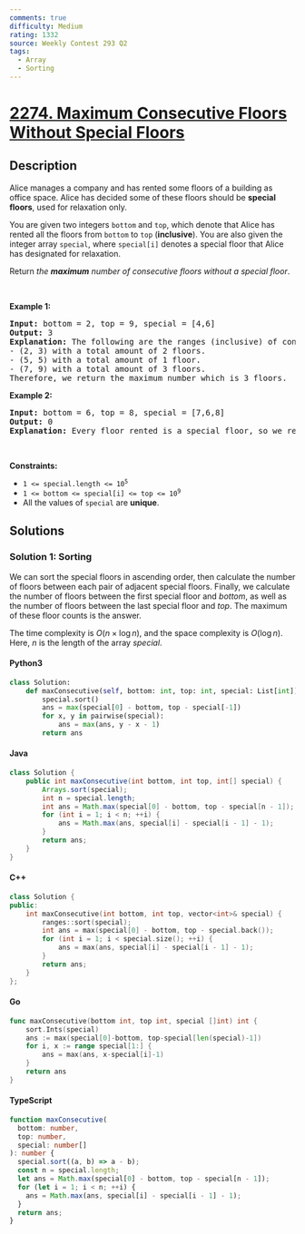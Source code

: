 ```yaml
---
comments: true
difficulty: Medium
rating: 1332
source: Weekly Contest 293 Q2
tags:
  - Array
  - Sorting
---
```


<!-- problem:start -->

# [2274. Maximum Consecutive Floors Without Special Floors](https://leetcode.com/problems/maximum-consecutive-floors-without-special-floors)

## Description

<!-- description:start -->

<p>Alice manages a company and has rented some floors of a building as office space. Alice has decided some of these floors should be <strong>special floors</strong>, used for relaxation only.</p>

<p>You are given two integers <code>bottom</code> and <code>top</code>, which denote that Alice has rented all the floors from <code>bottom</code> to <code>top</code> (<strong>inclusive</strong>). You are also given the integer array <code>special</code>, where <code>special[i]</code> denotes a special floor that Alice has designated for relaxation.</p>

<p>Return <em>the <strong>maximum</strong> number of consecutive floors without a special floor</em>.</p>

<p>&nbsp;</p>
<p><strong class="example">Example 1:</strong></p>

<pre>
<strong>Input:</strong> bottom = 2, top = 9, special = [4,6]
<strong>Output:</strong> 3
<strong>Explanation:</strong> The following are the ranges (inclusive) of consecutive floors without a special floor:
- (2, 3) with a total amount of 2 floors.
- (5, 5) with a total amount of 1 floor.
- (7, 9) with a total amount of 3 floors.
Therefore, we return the maximum number which is 3 floors.
</pre>

<p><strong class="example">Example 2:</strong></p>

<pre>
<strong>Input:</strong> bottom = 6, top = 8, special = [7,6,8]
<strong>Output:</strong> 0
<strong>Explanation:</strong> Every floor rented is a special floor, so we return 0.
</pre>

<p>&nbsp;</p>
<p><strong>Constraints:</strong></p>

<ul>
	<li><code>1 &lt;= special.length &lt;= 10<sup>5</sup></code></li>
	<li><code>1 &lt;= bottom &lt;= special[i] &lt;= top &lt;= 10<sup>9</sup></code></li>
	<li>All the values of <code>special</code> are <strong>unique</strong>.</li>
</ul>

<!-- description:end -->

## Solutions

<!-- solution:start -->

### Solution 1: Sorting

We can sort the special floors in ascending order, then calculate the number of floors between each pair of adjacent special floors. Finally, we calculate the number of floors between the first special floor and $\textit{bottom}$, as well as the number of floors between the last special floor and $\textit{top}$. The maximum of these floor counts is the answer.

The time complexity is $O(n \times \log n)$, and the space complexity is $O(\log n)$. Here, $n$ is the length of the array $\textit{special}$.

<!-- tabs:start -->

#### Python3

```python
class Solution:
    def maxConsecutive(self, bottom: int, top: int, special: List[int]) -> int:
        special.sort()
        ans = max(special[0] - bottom, top - special[-1])
        for x, y in pairwise(special):
            ans = max(ans, y - x - 1)
        return ans
```

#### Java

```java
class Solution {
    public int maxConsecutive(int bottom, int top, int[] special) {
        Arrays.sort(special);
        int n = special.length;
        int ans = Math.max(special[0] - bottom, top - special[n - 1]);
        for (int i = 1; i < n; ++i) {
            ans = Math.max(ans, special[i] - special[i - 1] - 1);
        }
        return ans;
    }
}
```

#### C++

```cpp
class Solution {
public:
    int maxConsecutive(int bottom, int top, vector<int>& special) {
        ranges::sort(special);
        int ans = max(special[0] - bottom, top - special.back());
        for (int i = 1; i < special.size(); ++i) {
            ans = max(ans, special[i] - special[i - 1] - 1);
        }
        return ans;
    }
};
```

#### Go

```go
func maxConsecutive(bottom int, top int, special []int) int {
	sort.Ints(special)
	ans := max(special[0]-bottom, top-special[len(special)-1])
	for i, x := range special[1:] {
		ans = max(ans, x-special[i]-1)
	}
	return ans
}
```

#### TypeScript

```ts
function maxConsecutive(
  bottom: number,
  top: number,
  special: number[]
): number {
  special.sort((a, b) => a - b);
  const n = special.length;
  let ans = Math.max(special[0] - bottom, top - special[n - 1]);
  for (let i = 1; i < n; ++i) {
    ans = Math.max(ans, special[i] - special[i - 1] - 1);
  }
  return ans;
}
```

<!-- tabs:end -->

<!-- solution:end -->

<!-- problem:end -->
